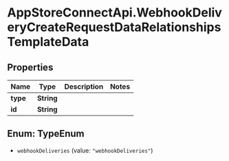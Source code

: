 # AppStoreConnectApi.WebhookDeliveryCreateRequestDataRelationshipsTemplateData

## Properties

Name | Type | Description | Notes
------------ | ------------- | ------------- | -------------
**type** | **String** |  | 
**id** | **String** |  | 



## Enum: TypeEnum


* `webhookDeliveries` (value: `"webhookDeliveries"`)




